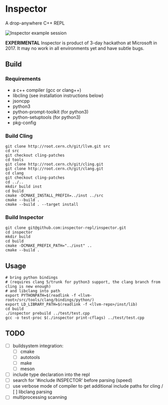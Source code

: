# Inspector
A drop-anywhere C++ REPL

![Inspector example session](https://i.imgur.com/D7MQrDU.png "Inspector")

**EXPERIMENTAL** Inspector is product of 3-day hackathon at Microsoft in 2017.
It may no work in all environments yet and have subtle bugs.

## Build

### Requirements

- a c++ compiler (gcc or clang++)
- libcling (see installation instructions below)
- jsoncpp
- python3
- python-prompt-toolkit (for python3)
- python-setuptools (for python3)
- pkg-config

### Build Cling

```
git clone http://root.cern.ch/git/llvm.git src
cd src
git checkout cling-patches
cd tools
git clone http://root.cern.ch/git/cling.git
git clone http://root.cern.ch/git/clang.git
cd clang
git checkout cling-patches
cd ../..
mkdir build inst
cd build
cmake -DCMAKE_INSTALL_PREFIX=../inst ../src
cmake --build .
cmake --build . --target install
```

### Build Inspector

```
git clone git@github.com:inspector-repl/inspector.git
cd inspector
mkdir build
cd build
cmake -DCMAKE_PREFIX_PATH="../inst" ..
cmake --build .
```

## Usage

```
# bring python bindings
# (requires clang 5/trunk for python3 support, the clang branch from cling is new enough)
# and libclang into path
export PYTHONPATH=$(readlink -f <llvm-root>/src/tools/clang/bindings/python/)
export LD_LIBRARY_PATH=$(readlink -f <llvm-repo>/inst/lib)
cd build
./inspector prebuild ../test/test.cpp
gcc -o test-proc $(./inspector print-cflags) ../test/test.cpp
```

## TODO

- [ ] buildsystem integration:
  - [ ] cmake
  - [ ] autotools
  - [ ] make
  - [ ] meson
- [ ] include type declaration into the repl
- [ ] search for '#include INSPECTOR' before parsing (speed)
- [ ] use verbose mode of compiler to get additional include paths for cling /
  [ ] libclang parsing
- [ ] multiprocessing scanning
